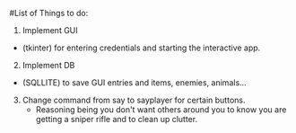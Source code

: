 #List of Things to do:

1. Implement GUI
  * (tkinter) for entering credentials and starting the interactive app.
2. Implement DB
  * (SQLLITE) to save GUI entries and items, enemies, animals...
3. Change command from say to sayplayer for certain buttons.
   * Reasoning being you don't want others around you to know you are getting a sniper rifle and to clean up clutter.
